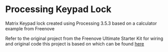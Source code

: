 # Processing Keypad Lock
Matrix Keypad lock created using Processing 3.5.3 based on a calculator example from Freenove

Refer to the original project from the Freenove Ultimate Starter Kit for wiring and original code this project is based on which can be found [here](https://github.com/Freenove/Freenove_Ultimate_Starter_Kit_for_Raspberry_Pi/tree/master/Processing/Sketches/Sketch_17_1_1_Calculator)
